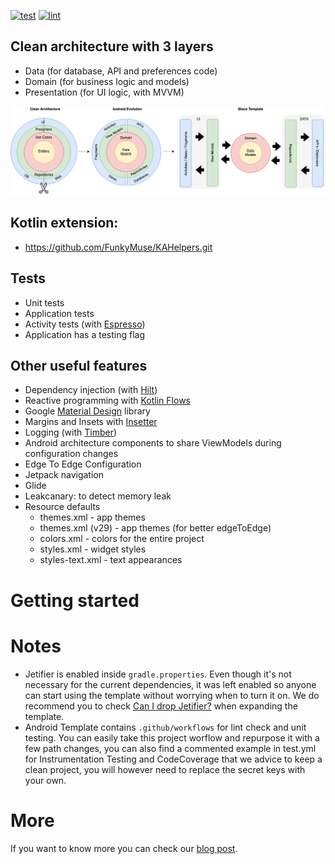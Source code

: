 

[![test](https://github.com/blocoio/android-template/workflows/test/badge.svg?branch=master)](https://github.com/blocoio/android-template/actions?query=workflow%3Atest+branch%3Amaster)
[![lint](https://github.com/blocoio/android-template/workflows/lint/badge.svg?branch=master)](https://github.com/blocoio/android-template/actions?query=workflow%3Alint+branch%3Amaster)

## Clean architecture with 3 layers
- Data (for database, API and preferences code)
- Domain (for business logic and models)
- Presentation (for UI logic, with MVVM)

 <img src="images/AndroidTemplate-CleanArchitecture.png" alt="ArchiTecture logo"/>

## Kotlin extension:
- https://github.com/FunkyMuse/KAHelpers.git

## Tests
- Unit tests
- Application tests
- Activity tests (with [Espresso](https://google.github.io/android-testing-support-library/docs/espresso/))
- Application has a testing flag
    
## Other useful features
- Dependency injection (with [Hilt](http://google.github.io/hilt/))
- Reactive programming with [Kotlin Flows](https://kotlinlang.org/docs/reference/coroutines/flow.html)
- Google [Material Design](https://material.io/blog/android-material-theme-color) library
- Margins and Insets with [Insetter](https://chrisbanes.github.io/insetter/)
- Logging (with [Timber](https://github.com/JakeWharton/timber))
- Android architecture components to share ViewModels during configuration changes
- Edge To Edge Configuration
- Jetpack navigation
- Glide
- Leakcanary: to detect memory leak
- Resource defaults
    - themes.xml - app themes
    - themes.xml (v29) - app themes (for better edgeToEdge)
    - colors.xml - colors for the entire project
    - styles.xml - widget styles 
    - styles-text.xml - text appearances

# Getting started

# Notes
- Jetifier is enabled inside `gradle.properties`. Even though it's not necessary for the 
  current dependencies, it was left enabled so anyone can start using the template without 
  worrying when to turn it on. We do recommend you to check [Can I drop Jetifier?](https://github.com/plnice/can-i-drop-jetifier) 
  when expanding the template.
- Android Template contains `.github/workflows` for lint check and unit testing. You can easily take this project worflow and repurpose it with a few path changes, you can also find a commented example in test.yml for Instrumentation Testing and CodeCoverage that we advice to keep a clean project, you will however need to replace the secret keys with your own.

# More
If you want to know more you can check our [blog post](https://www.bloco.io/blog/2020/android-app-starter-update).
